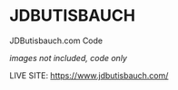 # JDBUTISBAUCH
JDButisbauch.com Code 

*images not included, code only*

LIVE SITE: https://www.jdbutisbauch.com/


